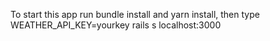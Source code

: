To start this app run bundle install and yarn install, then type WEATHER_API_KEY=yourkey rails s
localhost:3000
